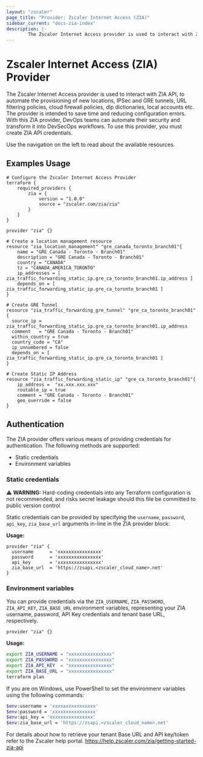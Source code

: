 ```yaml
---
layout: "zscaler"
page_title: "Provider: Zscaler Internet Access (ZIA)"
sidebar_current: "docs-zia-index"
description: |- 
        The Zscaler Internet Access provider is used to interact with ZIA API, to automate the provisioning of new locations, IPSec and GRE tunnels, URL filtering policies, cloud firewall policies, dlp dictionaries, local accounts etc. The provider is intended to save time and reducing configuration errors. With this ZIA provider, DevOps teams can automate their security and transform it into DevSecOps workflows. To use this  provider, you must create ZIA API credentials.
---
```


# Zscaler Internet Access (ZIA) Provider

The Zscaler Internet Access provider is used to interact with ZIA API, to automate the provisioning of new locations, IPSec and GRE tunnels, URL filtering policies, cloud firewall policies, dlp dictionaries, local accounts etc. The provider is intended to save time and reducing configuration errors. With this ZIA provider, DevOps teams can automate their security and transform it into DevSecOps workflows. To use this  provider, you must create ZIA API credentials.

Use the navigation on the left to read about the available resources.

## Examples Usage

```hcl
# Configure the Zscaler Internet Access Provider
terraform {
    required_providers {
        zia = {
            version = "1.0.0"
            source = "zscaler.com/zia/zia"
        }
    }
}

provider "zia" {}
```

```hcl
# Create a location management resource
resource "zia_location_management" "gre_canada_toronto_branch01"{
    name = "GRE Canada - Toronto - Branch01"
    description = "GRE Canada - Toronto - Branch01"
    country = "CANADA"
    tz = "CANADA_AMERICA_TORONTO"
    ip_addresses = [ zia_traffic_forwarding_static_ip.gre_ca_toronto_branch01.ip_address ]
    depends_on = [ zia_traffic_forwarding_static_ip.gre_ca_toronto_branch01 ]
}
```

```hcl
# Create GRE Tunnel
resource "zia_traffic_forwarding_gre_tunnel" "gre_ca_toronto_branch01" {
  source_ip = zia_traffic_forwarding_static_ip.gre_ca_toronto_branch01.ip_address
  comment   = "GRE Canada - Toronto - Branch01"
  within_country = true
  country_code = "CA"
  ip_unnumbered = false
  depends_on = [ zia_traffic_forwarding_static_ip.gre_ca_toronto_branch01 ]
}
```

```hcl
# Create Static IP Address
resource "zia_traffic_forwarding_static_ip" "gre_ca_toronto_branch01"{
    ip_address =  "xx.xxx.xxx.xxx"
    routable_ip = true
    comment = "GRE Canada - Toronto - Branch01"
    geo_override = false
}
```

## Authentication

The ZIA provider offers various means of providing credentials for authentication. The following methods are supported:

* Static credentials
* Environment variables

### Static credentials

⚠️ **WARNING:** Hard-coding credentials into any Terraform configuration is not recommended, and risks secret leakage should this file be committed to public version control

Static credentials can be provided by specifying the `username`, `password`, `api_key`, `zia_base_url` arguments in-line in the ZIA provider block:

**Usage:**

```hcl
provider "zia" {
  username      = 'xxxxxxxxxxxxxxxx'
  password      = 'xxxxxxxxxxxxxxxx'
  api_key       = 'xxxxxxxxxxxxxxxx'
  zia_base_url  = 'https://zsapi.<zscaler_cloud_name>.net'
}
```

### Environment variables

You can provide credentials via the `ZIA_USERNAME`, `ZIA_PASSWORD`, `ZIA_API_KEY`, `ZIA_BASE_URL` environment variables, representing your ZIA username, password, API Key credentials and tenant base URL, respectively.

```hcl
provider "zia" {}
```

**Usage:**

```sh
export ZIA_USERNAME = "xxxxxxxxxxxxxxxx"
export ZIA_PASSWORD = "xxxxxxxxxxxxxxxx"
export ZIA_API_KEY  = "xxxxxxxxxxxxxxxx"
export ZIA_BASE_URL = "xxxxxxxxxxxxxxxx"
terraform plan
```

If you are on Windows, use PowerShell to set the environmenr variables using the following commands:

```sh
$env:username = 'xxxxxxxxxxxxxxxx'
$env:password = 'xxxxxxxxxxxxxxxx'
$env:api_key = 'xxxxxxxxxxxxxxxx'
$env:zia_base_url = 'https://zsapi.<zscaler_cloud_name>.net'
```

For details about how to retrieve your tenant Base URL and API key/token refer to the Zscaler help portal. <https://help.zscaler.com/zia/getting-started-zia-api>
